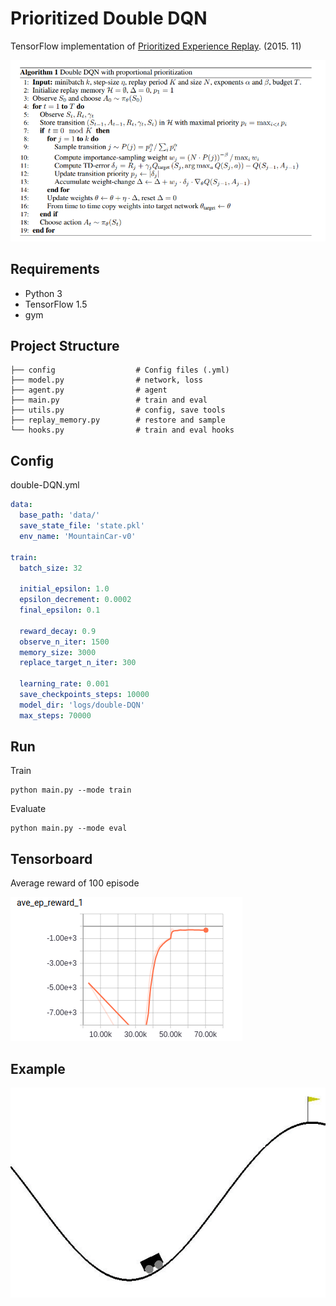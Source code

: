 # Prioritized Double DQN

TensorFlow implementation of [Prioritized Experience Replay](https://arxiv.org/pdf/1511.05952.pdf). (2015. 11)

![images](images/paper1.png)

## Requirements

- Python 3
- TensorFlow 1.5
- gym


## Project Structure


    ├── config                  # Config files (.yml)
    ├── model.py                # network, loss
    ├── agent.py                # agent 
    ├── main.py                 # train and eval
    ├── utils.py                # config, save tools
    ├── replay_memory.py        # restore and sample 
    └── hooks.py                # train and eval hooks
    

## Config

double-DQN.yml

```yml
data:
  base_path: 'data/'
  save_state_file: 'state.pkl'
  env_name: 'MountainCar-v0'

train:
  batch_size: 32

  initial_epsilon: 1.0
  epsilon_decrement: 0.0002
  final_epsilon: 0.1

  reward_decay: 0.9
  observe_n_iter: 1500
  memory_size: 3000
  replace_target_n_iter: 300

  learning_rate: 0.001
  save_checkpoints_steps: 10000
  model_dir: 'logs/double-DQN'
  max_steps: 70000
```


## Run


Train

```
python main.py --mode train
```

Evaluate

```
python main.py --mode eval
```

## Tensorboard
Average reward of 100 episode

![images](images/ave-ep-reward.png)


## Example


![images](images/example.gif)
